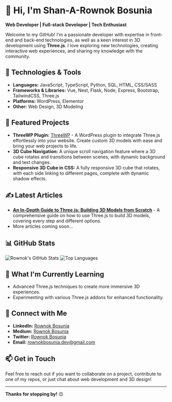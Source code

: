 # 👋 Hi, I'm Shan-A-Rownok Bosunia

**Web Developer | Full-stack Developer | Tech Enthusiast**

Welcome to my GitHub! I'm a passionate developer with expertise in front-end and back-end technologies, as well as a keen interest in 3D development using **Three.js**. I love exploring new technologies, creating interactive web experiences, and sharing my knowledge with the community.

## 🔧 Technologies & Tools
- **Languages:** JavaScript, TypeScript, Python, SQL, HTML, CSS/SASS
- **Frameworks & Libraries:** Vue, Nest, Flask, Node, Express, Bootstrap, TailwindCSS, Three.js
- **Platforms:** WordPress, Elementor
- **Other:** Web Design, 3D Modeling

## 🚀 Featured Projects
- **ThreeWP Plugin:** [ThreeWP](https://wordpress.org/plugins/threewp/) - A WordPress plugin to integrate Three.js effortlessly into your website. Create custom 3D models with ease and bring your web projects to life.
- **3D Cube Navigation:** A unique scroll navigation feature where a 3D cube rotates and transitions between scenes, with dynamic background and text changes.
- **Responsive 3D Cube in CSS:** A fully responsive 3D cube that rotates, with each side linking to different pages, complete with dynamic shadow effects.

## ✍️ Latest Articles
- [**An In-Depth Guide to Three.js: Building 3D Models from Scratch**]([https://your-article-link.com](https://medium.com/@rondevs/an-in-depth-guide-to-three-js-building-3d-models-from-scratch-56030b639127)) - A comprehensive guide on how to use Three.js to build 3D models, covering every step and different options.
- More articles coming soon...

## 📊 GitHub Stats

![Rownok's GitHub Stats](https://github-readme-stats.vercel.app/api?username=rondevs&show_icons=true&theme=radical)      ![Top Languages](https://github-readme-stats.vercel.app/api/top-langs/?username=rondevs&layout=compact&theme=radical)


## 🌱 What I'm Currently Learning
- Advanced Three.js techniques to create more immersive 3D experiences.
- Experimenting with various Three.js addons for enhanced functionality.

## 🤝 Connect with Me
- **LinkedIn:** [Rownok Bosunia](https://linkedin.com/in/rownokbosunia)
- **Medium:** [Rownok Bosunia](https://rondevs.medium.com/)
- **Twitter:** [Rownok Bosunia](https://x.com/@rondevs)
- **Email:** rownokbosunia.dev@gmail.com

## 📫 Get in Touch
Feel free to reach out if you want to collaborate on a project, contribute to one of my repos, or just chat about web development and 3D design!

---

**Thanks for stopping by!** 😊
